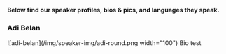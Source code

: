 **Below find our speaker profiles, bios & pics, and languages they speak.**

### Adi Belan 
![adi-belan](/img/speaker-img/adi-round.png width="100") Bio test
